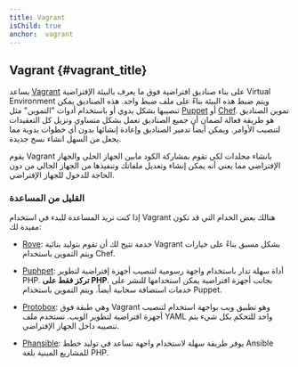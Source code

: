 ```yaml
---
title: Vagrant
isChild: true
anchor:  vagrant
---
```


## Vagrant {#vagrant_title}

يساعد [Vagrant] على بناء صناديق افتراضية فوق ما يعرف بالبيئة الإفتراضية Virtual Environment ويتم ضبط هذه البيئة بناءً
على ملف ضبط واحد. هذه الصناديق يمكن تنصيبها بشكل يدوي أو باستخدام أدوات "التموين" مثل [Puppet] أو [Chef]. تموين الصناديق
هو طريقة فعالة لضمان أن جميع الصناديق تعمل بشكل متساوي وتزيل كل التعقيدات لتنصيب الأوامر. ويمكن أيضاً تدمير الصناديق وإعادة
إنشائها بدون أي خطوات يدوية مما يجعل من السهل انشاء نسخ جديدة.

يقوم Vagrant بانشاء مجلدات لكي تقوم بمشاركة الكود مابين الجهاز الحلي والجهاز الإفتراضي مما يعني أنه يمكن إنشاء وتعديل ملفاتك
وتنفيذها من الجهاز الحالي من دون الحاجة للدخول للجهاز الإفتراضي.

### القليل من المساعدة

إذا كنت تريد المساعدة للبدء في استخدام Vagrant هنالك بعض الخدام التي قد تكون مفيدة لك:

- [Rove][Rove]: خدمة تتيح لك أن تقوم بتوليد بنائية Vagrant بشكل مسبق بناءً على خيارات ويتم التموين باستخدام Chef.

- [Puphpet][Puphpet]: أداة سهلة تدار باستخدام واجهة رسومية لتنصيب أجهزة إفتراضية لتطوير PHP. **تركز فقط على PHP**. بجانب
أجهزة افتراضية يمكن استخدامها للنشر على خدمات استضافة سحابية أيضاً. ويتم التموين باستخدام Puppet.

- [Protobox][Protobox]: وهي طبقة فوق Vagrant وهو تطبيق ويب بواجهة استخدام لتنصيب أجهزة افتراضية لتطوير الويب. تستخدم ملف
YAML واحد للتحكم بكل شيء يتم تنصيبه داخل الجهاز الإفتراضي.

- [Phansible][Phansible]: يوفر طريقة سهلة لاستخدام واجهة تساعد في توليد خطط Ansible للمشاريع المبنية بلغة PHP.


[Vagrant]: http://vagrantup.com/
[Puppet]: http://www.puppetlabs.com/
[Chef]: https://www.chef.io/
[Rove]: http://rove.io/
[Puphpet]: https://puphpet.com/
[Protobox]: http://getprotobox.com/
[Phansible]: http://phansible.com/
